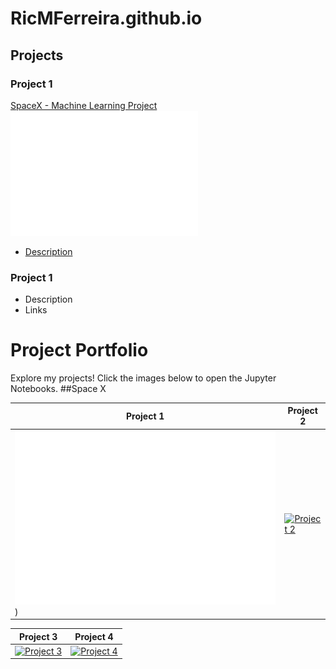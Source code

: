 # RicMFerreira.github.io

## Projects
### Project 1

[SpaceX - Machine Learning Project](https://github.com/RicMFerreira/SpaceX-Machine_learning)
<img src="/docs/assets/img/spacex.svg" width="300" />

- [Description](https://github.com/RicMFerreira/SpaceX-Machine_learning/blob/main/README.md)
  
### Project 1
- Description
- Links

# Project Portfolio

Explore my projects! Click the images below to open the Jupyter Notebooks.
##Space X

| Project 1 | Project 2 |
|-----------|-----------|
| [![Project 1](docs/assets/img/spacex.svg)]([https://github.com/RicMFerreira/Coursera-Data-Science-Capstone/blob/main/M4-2-SpaceX_Machine%20Learning%20Prediction_Part_5.ipynb)) | [![Project 2](images/project2.png)](notebooks/project2.ipynb](https://github.com/RicMFerreira/SpaceX-Machine_learning)) |

| Project 3 | Project 4 |
|-----------|-----------|
| [![Project 3](images/project3.png)](notebooks/project3.ipynb) | [![Project 4](images/project4.png)](notebooks/project4.ipynb) |
